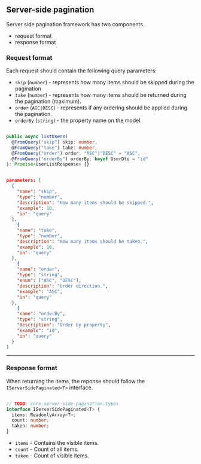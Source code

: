 ## Server-side pagination

Server side pagination framework has two components.
* request format
* response format

### Request format

Each request should contain the following query parameters:
* `skip` (`number`) - represents how many items should be skipped during the pagination
* `take` (`number`) - represents how many items should be returned during the pagination (maximum).
* `order` (`ASC|DESC`) - represents if any ordering should be applied during the pagination.
* `orderBy` (`string`) - the property name on the model.

```ts

public async listUsers(
  @FromQuery("skip") skip: number,
  @FromQuery("take") take: number,
  @FromQuery("order") order: "ASC"|"DESC" = "ASC",
  @FromQuery("orderBy") orderBy: keyof UserDto = "id"
): Promise<UserListResponse> {}

```

```json

parameters: [
  {
    "name": "skip",
    "type": "number",
    "description": "How many items should be skipped.",
    "example": 10,
    "in": "query"
  },
    {
    "name": "take",
    "type": "number",
    "description": "How many items should be taken.",
    "example": 10,
    "in": "query"
  },
    {
    "name": "order",
    "type": "string",
    "enum": ["ASC", "DESC"],
    "description": "Order direction.",
    "example": "ASC",
    "in": "query"
  },
    {
    "name": "orderBy",
    "type": "string",
    "description": "Order by property",
    "example": "id",
    "in": "query"
  }
]

```

---

### Response format

When returning the items, the reponse should follow the `IServerSidePaginated<T>` interface.

```ts

// TODO: core.server-side-pagination.types
interface IServerSidePaginated<T> {
  items: ReadonlyArray<T>;
  count: number;
  taken: number;
}

```

* `items` - Contains the visible items.
* `count` - Count of all items.
* `taken` - Count of visible items.
